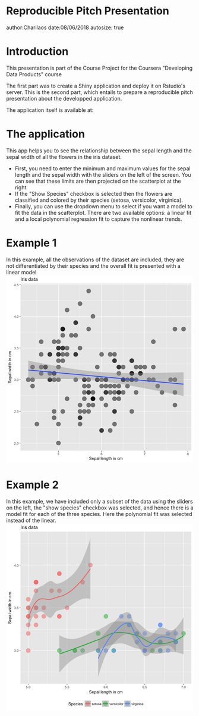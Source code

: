 Reproducible Pitch Presentation
========================================================
author:Charilaos
date:08/06/2018
autosize: true

Introduction
========================================================
This presentation is part of the Course Project for the Coursera "Developing Data Products" course

The first part was to create a Shiny application and deploy it on Rstudio's server. This is the second part, which entails to prepare a reproducible pitch presentation about the developped application.

The application itself is available at:

The application
========================================================

This app helps you to see the relationship between the sepal length and the sepal width of all the flowers in the iris dataset.

- First, you need to enter the minimum and maximum values for the sepal length and the sepal width with the sliders on the left of the screen. You can see that these limits are then projected on the scatterplot at the right
- If the "Show Species" checkbox is selected then the flowers are classified and colored by their species (setosa, versicolor, virginica).
- Finally, you can use the dropdown menu to select if you want a model to fit the data in the scatterplot. There are two available options: a linear fit and a local polynomial regression fit to capture the nonlinear trends.

Example 1
========================================================
In this example, all the observations of the dataset are included, they are not differentiated by their species and the overall fit is presented with a linear model
![plot of chunk unnamed-chunk-1](AppPitch-figure/unnamed-chunk-1-1.png)

Example 2
========================================================
In this example, we have included only a subset of the data using the sliders on the left, the "show species" checkbox was selected, and hence there is a model fit for each of the three species. Here the polynomial fit was selected instead of the linear.
![plot of chunk unnamed-chunk-2](AppPitch-figure/unnamed-chunk-2-1.png)
